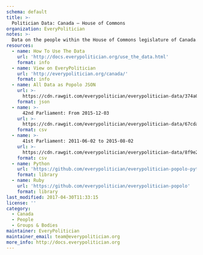 ```yaml
---
schema: default
title: >-
  Politician Data: Canada — House of Commons
organization: EveryPolitician
notes: >-
  Data on the people within the House of Commons legislature of Canada.
resources:
  - name: How To Use The Data
    url: 'http://docs.everypolitician.org/use_the_data.html'
    format: info
  - name: View on EveryPolitician
    url: 'http://everypolitician.org/canada/'
    format: info
  - name: All Data as Popolo JSON
    url: >-
      https://cdn.rawgit.com/everypolitician/everypolitician-data/374a01c62272f487349d73ba1e91cc6752a2c550/data/Canada/Commons/ep-popolo-v1.0.json
    format: json
  - name: >-
      42nd Parliament: From 2015-12-03
    url: >-
      https://cdn.rawgit.com/everypolitician/everypolitician-data/67cdab1b6c03314c45b5fe1323e2a2044113c4bd/data/Canada/Commons/term-42.csv
    format: csv
  - name: >-
      41st Parliament: 2011-06-02 to 2015-08-02
    url: >-
      https://cdn.rawgit.com/everypolitician/everypolitician-data/8f9e28489715fd0c06d54431c13486b2270cd138/data/Canada/Commons/term-41.csv
    format: csv
  - name: Python
    url: 'https://github.com/everypolitician/everypolitician-popolo-python'
    format: library
  - name: Ruby
    url: 'https://github.com/everypolitician/everypolitician-popolo'
    format: library
last_modified: 2017-04-30T11:33:15
license: ''
category:
  - Canada
  - People
  - Groups & Bodies
maintainer: EveryPolitician
maintainer_email: team@everypolitician.org
more_info: http://docs.everypolitician.org
---
```

